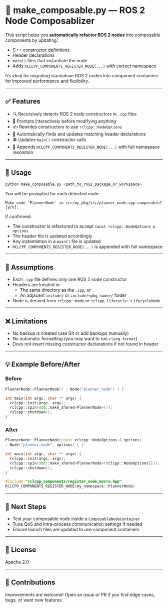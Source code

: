 # 🧹 make_composable.py — ROS 2 Node Composablizer

This script helps you **automatically refactor ROS 2 nodes** into composable components by updating:

- C++ constructor definitions
- Header declarations
- `main()` files that instantiate the node
- Adds `RCLCPP_COMPONENTS_REGISTER_NODE(...)` with correct namespace

It’s ideal for migrating standalone ROS 2 nodes into component containers for improved performance and flexibility.

---

## ✅ Features

- 🔍 Recursively detects ROS 2 node constructors in `.cpp` files
- 🤖 Prompts interactively before modifying anything
- ✍️ Rewrites constructors to use `rclcpp::NodeOptions`
- 🧠 Automatically finds and updates matching header declarations
- 🛠 Updates `main()` constructor calls
- 🗾 Appends `RCLCPP_COMPONENTS_REGISTER_NODE(...)` with full namespace resolution

---

## 📆 Usage

```bash
python make_composable.py <path_to_ros2_package_or_workspace>
```

You will be prompted for each detected node:

```
Make node 'PlannerNode' in src/my_pkg/src/planner_node.cpp composable? [y/n]:
```

If confirmed:

- The constructor is refactored to accept `const rclcpp::NodeOptions & options`
- The header file is updated accordingly
- Any instantiation in a `main()` file is updated
- `RCLCPP_COMPONENTS_REGISTER_NODE(...)` is appended with full namespace

---

## 🧠 Assumptions

- Each `.cpp` file defines only one ROS 2 node constructor
- Headers are located in:
  - The same directory as the `.cpp`, or
  - An adjacent `include/` or `include/<pkg_name>/` folder
- Node is derived from `rclcpp::Node` or `rclcpp_lifecycle::LifecycleNode`

---

## ❌ Limitations

- No backup is created (use Git or add backups manually)
- No automatic formatting (you may want to run `clang-format`)
- Does not insert missing constructor declarations if not found in header

---

## 💡 Example Before/After

### Before

```cpp
PlannerNode::PlannerNode() : Node("planner_node") { }

int main(int argc, char ** argv) {
  rclcpp::init(argc, argv);
  rclcpp::spin(std::make_shared<PlannerNode>());
  rclcpp::shutdown();
}
```

### After

```cpp
PlannerNode::PlannerNode(const rclcpp::NodeOptions & options)
: Node("planner_node", options) { }

int main(int argc, char ** argv) {
  rclcpp::init(argc, argv);
  rclcpp::spin(std::make_shared<PlannerNode>(rclcpp::NodeOptions{}));
  rclcpp::shutdown();
}

#include "rclcpp_components/register_node_macro.hpp"
RCLCPP_COMPONENTS_REGISTER_NODE(my_namespace::PlannerNode)
```

---

## 🔧 Next Steps

- Test your composable node inside a `ComposableNodeContainer`
- Tune QoS and intra-process communication settings if needed
- Ensure launch files are updated to use component containers

---

## 📄 License

Apache 2.0

---

## 🤝 Contributions

Improvements are welcome! Open an issue or PR if you find edge cases, bugs, or want new features.

